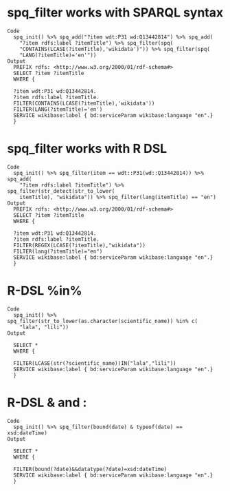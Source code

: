 # spq_filter works with SPARQL syntax

    Code
      spq_init() %>% spq_add("?item wdt:P31 wd:Q13442814") %>% spq_add(
        "?item rdfs:label ?itemTitle") %>% spq_filter(spq(
        "CONTAINS(LCASE(?itemTitle),'wikidata')")) %>% spq_filter(spq(
        "LANG(?itemTitle)='en'"))
    Output
      PREFIX rdfs: <http://www.w3.org/2000/01/rdf-schema#>
      SELECT ?item ?itemTitle
      WHERE {
      
      ?item wdt:P31 wd:Q13442814.
      ?item rdfs:label ?itemTitle.
      FILTER(CONTAINS(LCASE(?itemTitle),'wikidata'))
      FILTER(LANG(?itemTitle)='en')
      SERVICE wikibase:label { bd:serviceParam wikibase:language "en".}
      }
      

# spq_filter works with R DSL

    Code
      spq_init() %>% spq_filter(item == wdt::P31(wd::Q13442814)) %>% spq_add(
        "?item rdfs:label ?itemTitle") %>% spq_filter(str_detect(str_to_lower(
        itemTitle), "wikidata")) %>% spq_filter(lang(itemTitle) == "en")
    Output
      PREFIX rdfs: <http://www.w3.org/2000/01/rdf-schema#>
      SELECT ?item ?itemTitle
      WHERE {
      
      ?item wdt:P31 wd:Q13442814.
      ?item rdfs:label ?itemTitle.
      FILTER(REGEX(LCASE(?itemTitle),"wikidata"))
      FILTER(lang(?itemTitle)="en")
      SERVICE wikibase:label { bd:serviceParam wikibase:language "en".}
      }
      

# R-DSL %in%

    Code
      spq_init() %>% spq_filter(str_to_lower(as.character(scientific_name)) %in% c(
        "lala", "lili"))
    Output
      
      SELECT *
      WHERE {
      
      FILTER(LCASE(str(?scientific_name))IN("lala","lili"))
      SERVICE wikibase:label { bd:serviceParam wikibase:language "en".}
      }
      

# R-DSL & and :

    Code
      spq_init() %>% spq_filter(bound(date) & typeof(date) == xsd:dateTime)
    Output
      
      SELECT *
      WHERE {
      
      FILTER(bound(?date)&&datatype(?date)=xsd:dateTime)
      SERVICE wikibase:label { bd:serviceParam wikibase:language "en".}
      }
      

